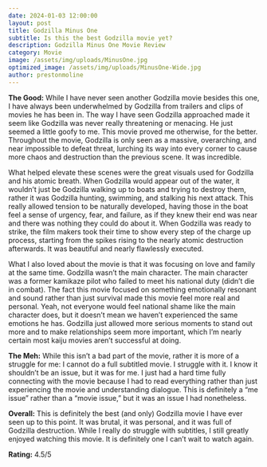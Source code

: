 ```yaml
---
date: 2024-01-03 12:00:00
layout: post
title: Godzilla Minus One
subtitle: Is this the best Godzilla movie yet?
description: Godzilla Minus One Movie Review
category: Movie
image: /assets/img/uploads/MinusOne.jpg
optimized_image: /assets/img/uploads/MinusOne-Wide.jpg
author: prestonmoline
---
```


**The Good:**
While I have never seen another Godzilla movie besides this one, I have always been underwhelmed by Godzilla from trailers and clips of movies he has been in. The way I have seen Godzilla approached made it seem like Godzilla was never really threatening or menacing. He just seemed a little goofy to me. This movie proved me otherwise, for the better. Throughout the movie, Godzilla is only seen as a massive, overarching, and near impossible to defeat threat, lurching its way into every corner to cause more chaos and destruction than the previous scene. It was incredible.

What helped elevate these scenes were the great visuals used for Godzilla and his atomic breath. When Godzilla would appear out of the water, it wouldn’t just be Godzilla walking up to boats and trying to destroy them, rather it was Godzilla hunting, swimming, and stalking his next attack. This really allowed tension to be naturally developed, having those in the boat feel a sense of urgency, fear, and failure, as if they knew their end was near and there was nothing they could do about it. When Godzilla was ready to strike, the film makers took their time to show every step of the charge up process, starting from the spikes rising to the nearly atomic destruction afterwards. It was beautiful and nearly flawlessly executed.

What I also loved about the movie is that it was focusing on love and family at the same time. Godzilla wasn’t the main character. The main character was a former kamikaze pilot who failed to meet his national duty (didn’t die in combat). The fact this movie focused on something emotionally resonant and sound rather than just survival made this movie feel more real and personal. Yeah, not everyone would feel national shame like the main character does, but it doesn’t mean we haven’t experienced the same emotions he has. Godzilla just allowed more serious moments to stand out more and to make relationships seem more important, which I’m nearly certain most kaiju movies aren’t successful at doing.


**The Meh:**
While this isn’t a bad part of the movie, rather it is more of a struggle for me: I cannot do a full subtitled movie. I struggle with it. I know it shouldn’t be an issue, but it was for me. I just had a hard time fully connecting with the movie because I had to read everything rather than just experiencing the movie and understanding dialogue. This is definitely a “me issue” rather than a “movie issue,” but it was an issue I had nonetheless.


**Overall:**
This is definitely the best (and only) Godzilla movie I have ever seen up to this point. It was brutal, it was personal, and it was full of Godzilla destruction. While I really do struggle with subtitles, I still greatly enjoyed watching this movie. It is definitely one I can’t wait to watch again.


**Rating:**
4.5/5

